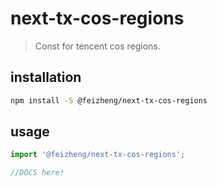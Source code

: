 # next-tx-cos-regions
> Const for tencent cos regions.

## installation
```bash
npm install -S @feizheng/next-tx-cos-regions
```

## usage
```js
import '@feizheng/next-tx-cos-regions';

//DOCS here!
```
